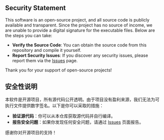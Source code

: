 ## Security Statement
This software is an open-source project, and all source code is publicly available and transparent. Since the project has no source of income, we are unable to provide a digital signature for the executable files. Below are the steps you can take:

- **Verify the Source Code**: You can obtain the source code from this repository and compile it yourself.
- **Report Security Issues**: If you discover any security issues, please report them via the  [Issues](https://github.com/mt6595/AtopSerial/issues)  page.

Thank you for your support of open-source projects!

## 安全性说明

本软件是开源项目，所有源代码公开透明。由于项目没有盈利来源，我们无法为可执行文件提供数字签名。以下是你可以采取的措施：

- **验证源代码**：你可以从本仓库获取源代码并自行编译。
- **报告安全问题**：如果你发现任何安全问题，请通过 [Issues](https://github.com/mt6595/AtopSerial/issues) 页面报告。

感谢你对开源项目的支持！
